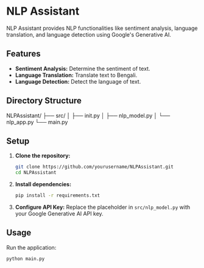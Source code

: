 # NLP Assistant

NLP Assistant provides NLP functionalities like sentiment analysis, language translation, and language detection using Google's Generative AI.

## Features

- **Sentiment Analysis:** Determine the sentiment of text.
- **Language Translation:** Translate text to Bengali.
- **Language Detection:** Detect the language of text.

## Directory Structure

NLPAssistant/
├── src/
│ ├── init.py
│ ├── nlp_model.py
│ └── nlp_app.py
└── main.py

## Setup

1. **Clone the repository:**
    ```sh
    git clone https://github.com/yourusername/NLPAssistant.git
    cd NLPAssistant
    ```

2. **Install dependencies:**
    ```sh
    pip install -r requirements.txt
    ```

3. **Configure API Key:**
    Replace the placeholder in `src/nlp_model.py` with your Google Generative AI API key.

## Usage

Run the application:
```sh
python main.py
